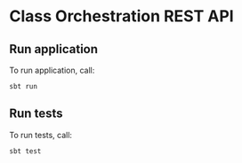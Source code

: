 Class Orchestration REST API
=========================

## Run application
To run application, call:
```
sbt run
```

## Run tests
To run tests, call:
```
sbt test
```
